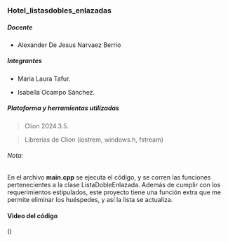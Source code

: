 ### Hotel_listasdobles_enlazadas

 ##### Docente
- Alexander De Jesus Narvaez Berrio

##### Integrantes
 - Maria Laura Tafur.

 - Isabella Ocampo Sánchez.

##### Plataforma y herramientas utilizadas
> Clion 2024.3.5.

> Librerías de Clion (iostrem, windows.h, fstream)

###### Nota:

En el archivo **main.cpp** se ejecuta el código, y se corren las funciones pertenecientes a la clase ListaDobleEnlazada.
Además de cumplir con los requerimientos estipulados, este proyecto tiene una función extra que me permite eliminar los huéspedes, y así la lista se actualiza. 

#### Video del código 

()
